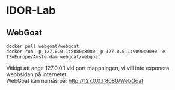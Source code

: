 # IDOR-Lab

## WebGoat
```
docker pull webgoat/webgoat
docker run -p 127.0.0.1:8080:8080 -p 127.0.0.1:9090:9090 -e TZ=Europe/Amsterdam webgoat/webgoat
```
Vitkigt att ange 127.0.0.1 vid port mappningen, vi vill inte exponera webbsidan på internetet.  
WebGoat kan nu nås på: http://127.0.0.1:8080/WebGoat
